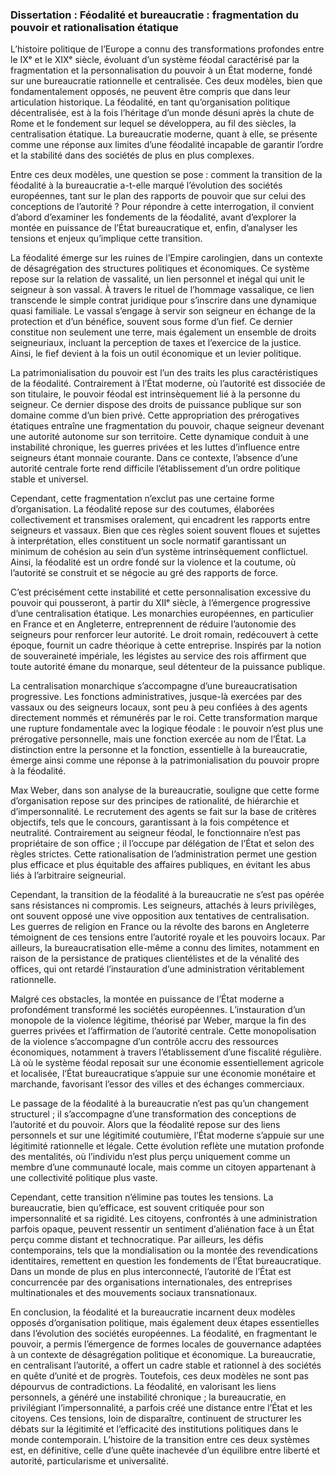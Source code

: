 ### Dissertation : **Féodalité et bureaucratie : fragmentation du pouvoir et rationalisation étatique**

L’histoire politique de l’Europe a connu des transformations profondes entre le IXᵉ et le XIXᵉ siècle, évoluant d’un système féodal caractérisé par la fragmentation et la personnalisation du pouvoir à un État moderne, fondé sur une bureaucratie rationnelle et centralisée. Ces deux modèles, bien que fondamentalement opposés, ne peuvent être compris que dans leur articulation historique. La féodalité, en tant qu’organisation politique décentralisée, est à la fois l’héritage d’un monde désuni après la chute de Rome et le fondement sur lequel se développera, au fil des siècles, la centralisation étatique. La bureaucratie moderne, quant à elle, se présente comme une réponse aux limites d’une féodalité incapable de garantir l’ordre et la stabilité dans des sociétés de plus en plus complexes.

Entre ces deux modèles, une question se pose : comment la transition de la féodalité à la bureaucratie a-t-elle marqué l’évolution des sociétés européennes, tant sur le plan des rapports de pouvoir que sur celui des conceptions de l’autorité ? Pour répondre à cette interrogation, il convient d’abord d’examiner les fondements de la féodalité, avant d’explorer la montée en puissance de l’État bureaucratique et, enfin, d’analyser les tensions et enjeux qu’implique cette transition.

La féodalité émerge sur les ruines de l’Empire carolingien, dans un contexte de désagrégation des structures politiques et économiques. Ce système repose sur la relation de vassalité, un lien personnel et inégal qui unit le seigneur à son vassal. À travers le rituel de l’hommage vassalique, ce lien transcende le simple contrat juridique pour s’inscrire dans une dynamique quasi familiale. Le vassal s’engage à servir son seigneur en échange de la protection et d’un bénéfice, souvent sous forme d’un fief. Ce dernier constitue non seulement une terre, mais également un ensemble de droits seigneuriaux, incluant la perception de taxes et l’exercice de la justice. Ainsi, le fief devient à la fois un outil économique et un levier politique.

La patrimonialisation du pouvoir est l’un des traits les plus caractéristiques de la féodalité. Contrairement à l’État moderne, où l’autorité est dissociée de son titulaire, le pouvoir féodal est intrinsèquement lié à la personne du seigneur. Ce dernier dispose des droits de puissance publique sur son domaine comme d’un bien privé. Cette appropriation des prérogatives étatiques entraîne une fragmentation du pouvoir, chaque seigneur devenant une autorité autonome sur son territoire. Cette dynamique conduit à une instabilité chronique, les guerres privées et les luttes d’influence entre seigneurs étant monnaie courante. Dans ce contexte, l’absence d’une autorité centrale forte rend difficile l’établissement d’un ordre politique stable et universel.

Cependant, cette fragmentation n’exclut pas une certaine forme d’organisation. La féodalité repose sur des coutumes, élaborées collectivement et transmises oralement, qui encadrent les rapports entre seigneurs et vassaux. Bien que ces règles soient souvent floues et sujettes à interprétation, elles constituent un socle normatif garantissant un minimum de cohésion au sein d’un système intrinsèquement conflictuel. Ainsi, la féodalité est un ordre fondé sur la violence et la coutume, où l’autorité se construit et se négocie au gré des rapports de force.

C’est précisément cette instabilité et cette personnalisation excessive du pouvoir qui pousseront, à partir du XIIᵉ siècle, à l’émergence progressive d’une centralisation étatique. Les monarchies européennes, en particulier en France et en Angleterre, entreprennent de réduire l’autonomie des seigneurs pour renforcer leur autorité. Le droit romain, redécouvert à cette époque, fournit un cadre théorique à cette entreprise. Inspirés par la notion de souveraineté impériale, les légistes au service des rois affirment que toute autorité émane du monarque, seul détenteur de la puissance publique.

La centralisation monarchique s’accompagne d’une bureaucratisation progressive. Les fonctions administratives, jusque-là exercées par des vassaux ou des seigneurs locaux, sont peu à peu confiées à des agents directement nommés et rémunérés par le roi. Cette transformation marque une rupture fondamentale avec la logique féodale : le pouvoir n’est plus une prérogative personnelle, mais une fonction exercée au nom de l’État. La distinction entre la personne et la fonction, essentielle à la bureaucratie, émerge ainsi comme une réponse à la patrimonialisation du pouvoir propre à la féodalité.

Max Weber, dans son analyse de la bureaucratie, souligne que cette forme d’organisation repose sur des principes de rationalité, de hiérarchie et d’impersonnalité. Le recrutement des agents se fait sur la base de critères objectifs, tels que le concours, garantissant à la fois compétence et neutralité. Contrairement au seigneur féodal, le fonctionnaire n’est pas propriétaire de son office ; il l’occupe par délégation de l’État et selon des règles strictes. Cette rationalisation de l’administration permet une gestion plus efficace et plus équitable des affaires publiques, en évitant les abus liés à l’arbitraire seigneurial.

Cependant, la transition de la féodalité à la bureaucratie ne s’est pas opérée sans résistances ni compromis. Les seigneurs, attachés à leurs privilèges, ont souvent opposé une vive opposition aux tentatives de centralisation. Les guerres de religion en France ou la révolte des barons en Angleterre témoignent de ces tensions entre l’autorité royale et les pouvoirs locaux. Par ailleurs, la bureaucratisation elle-même a connu des limites, notamment en raison de la persistance de pratiques clientélistes et de la vénalité des offices, qui ont retardé l’instauration d’une administration véritablement rationnelle.

Malgré ces obstacles, la montée en puissance de l’État moderne a profondément transformé les sociétés européennes. L’instauration d’un monopole de la violence légitime, théorisé par Weber, marque la fin des guerres privées et l’affirmation de l’autorité centrale. Cette monopolisation de la violence s’accompagne d’un contrôle accru des ressources économiques, notamment à travers l’établissement d’une fiscalité régulière. Là où le système féodal reposait sur une économie essentiellement agricole et localisée, l’État bureaucratique s’appuie sur une économie monétaire et marchande, favorisant l’essor des villes et des échanges commerciaux.

Le passage de la féodalité à la bureaucratie n’est pas qu’un changement structurel ; il s’accompagne d’une transformation des conceptions de l’autorité et du pouvoir. Alors que la féodalité repose sur des liens personnels et sur une légitimité coutumière, l’État moderne s’appuie sur une légitimité rationnelle et légale. Cette évolution reflète une mutation profonde des mentalités, où l’individu n’est plus perçu uniquement comme un membre d’une communauté locale, mais comme un citoyen appartenant à une collectivité politique plus vaste.

Cependant, cette transition n’élimine pas toutes les tensions. La bureaucratie, bien qu’efficace, est souvent critiquée pour son impersonnalité et sa rigidité. Les citoyens, confrontés à une administration parfois opaque, peuvent ressentir un sentiment d’aliénation face à un État perçu comme distant et technocratique. Par ailleurs, les défis contemporains, tels que la mondialisation ou la montée des revendications identitaires, remettent en question les fondements de l’État bureaucratique. Dans un monde de plus en plus interconnecté, l’autorité de l’État est concurrencée par des organisations internationales, des entreprises multinationales et des mouvements sociaux transnationaux.

En conclusion, la féodalité et la bureaucratie incarnent deux modèles opposés d’organisation politique, mais également deux étapes essentielles dans l’évolution des sociétés européennes. La féodalité, en fragmentant le pouvoir, a permis l’émergence de formes locales de gouvernance adaptées à un contexte de désagrégation politique et économique. La bureaucratie, en centralisant l’autorité, a offert un cadre stable et rationnel à des sociétés en quête d’unité et de progrès. Toutefois, ces deux modèles ne sont pas dépourvus de contradictions. La féodalité, en valorisant les liens personnels, a généré une instabilité chronique ; la bureaucratie, en privilégiant l’impersonnalité, a parfois créé une distance entre l’État et les citoyens. Ces tensions, loin de disparaître, continuent de structurer les débats sur la légitimité et l’efficacité des institutions politiques dans le monde contemporain. L’histoire de la transition entre ces deux systèmes est, en définitive, celle d’une quête inachevée d’un équilibre entre liberté et autorité, particularisme et universalité.